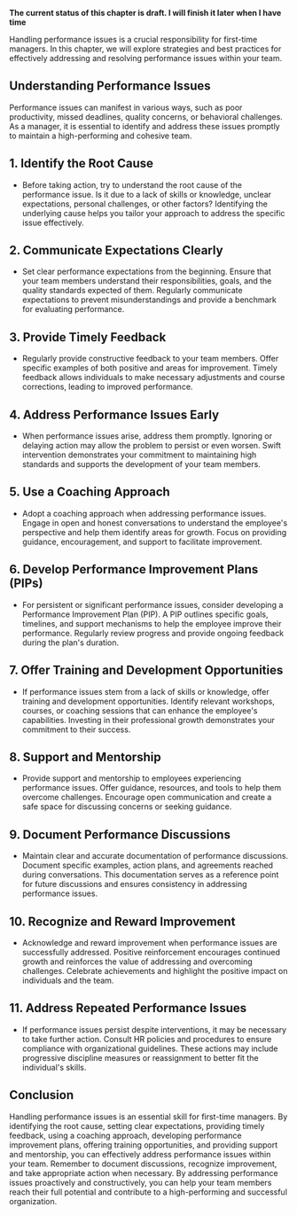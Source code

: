**The current status of this chapter is draft. I will finish it later when I have time**

Handling performance issues is a crucial responsibility for first-time managers. In this chapter, we will explore strategies and best practices for effectively addressing and resolving performance issues within your team.

**Understanding Performance Issues**
------------------------------------

Performance issues can manifest in various ways, such as poor productivity, missed deadlines, quality concerns, or behavioral challenges. As a manager, it is essential to identify and address these issues promptly to maintain a high-performing and cohesive team.

**1. Identify the Root Cause**
------------------------------

* Before taking action, try to understand the root cause of the performance issue. Is it due to a lack of skills or knowledge, unclear expectations, personal challenges, or other factors? Identifying the underlying cause helps you tailor your approach to address the specific issue effectively.

**2. Communicate Expectations Clearly**
---------------------------------------

* Set clear performance expectations from the beginning. Ensure that your team members understand their responsibilities, goals, and the quality standards expected of them. Regularly communicate expectations to prevent misunderstandings and provide a benchmark for evaluating performance.

**3. Provide Timely Feedback**
------------------------------

* Regularly provide constructive feedback to your team members. Offer specific examples of both positive and areas for improvement. Timely feedback allows individuals to make necessary adjustments and course corrections, leading to improved performance.

**4. Address Performance Issues Early**
---------------------------------------

* When performance issues arise, address them promptly. Ignoring or delaying action may allow the problem to persist or even worsen. Swift intervention demonstrates your commitment to maintaining high standards and supports the development of your team members.

**5. Use a Coaching Approach**
------------------------------

* Adopt a coaching approach when addressing performance issues. Engage in open and honest conversations to understand the employee's perspective and help them identify areas for growth. Focus on providing guidance, encouragement, and support to facilitate improvement.

**6. Develop Performance Improvement Plans (PIPs)**
---------------------------------------------------

* For persistent or significant performance issues, consider developing a Performance Improvement Plan (PIP). A PIP outlines specific goals, timelines, and support mechanisms to help the employee improve their performance. Regularly review progress and provide ongoing feedback during the plan's duration.

**7. Offer Training and Development Opportunities**
---------------------------------------------------

* If performance issues stem from a lack of skills or knowledge, offer training and development opportunities. Identify relevant workshops, courses, or coaching sessions that can enhance the employee's capabilities. Investing in their professional growth demonstrates your commitment to their success.

**8. Support and Mentorship**
-----------------------------

* Provide support and mentorship to employees experiencing performance issues. Offer guidance, resources, and tools to help them overcome challenges. Encourage open communication and create a safe space for discussing concerns or seeking guidance.

**9. Document Performance Discussions**
---------------------------------------

* Maintain clear and accurate documentation of performance discussions. Document specific examples, action plans, and agreements reached during conversations. This documentation serves as a reference point for future discussions and ensures consistency in addressing performance issues.

**10. Recognize and Reward Improvement**
----------------------------------------

* Acknowledge and reward improvement when performance issues are successfully addressed. Positive reinforcement encourages continued growth and reinforces the value of addressing and overcoming challenges. Celebrate achievements and highlight the positive impact on individuals and the team.

**11. Address Repeated Performance Issues**
-------------------------------------------

* If performance issues persist despite interventions, it may be necessary to take further action. Consult HR policies and procedures to ensure compliance with organizational guidelines. These actions may include progressive discipline measures or reassignment to better fit the individual's skills.

**Conclusion**
--------------

Handling performance issues is an essential skill for first-time managers. By identifying the root cause, setting clear expectations, providing timely feedback, using a coaching approach, developing performance improvement plans, offering training opportunities, and providing support and mentorship, you can effectively address performance issues within your team. Remember to document discussions, recognize improvement, and take appropriate action when necessary. By addressing performance issues proactively and constructively, you can help your team members reach their full potential and contribute to a high-performing and successful organization.
